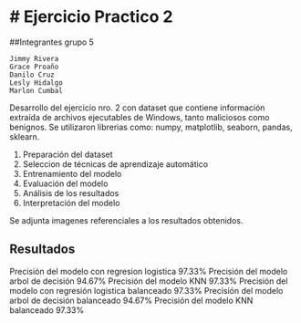 # # Ejercicio Practico 2

##Integrantes grupo 5
  
    Jimmy Rivera
    Grace Proaño
    Danilo Cruz
    Lesly Hidalgo
    Marlon Cumbal

Desarrollo del ejercicio nro. 2 con dataset que contiene información extraída de archivos ejecutables de Windows, tanto maliciosos como benignos. Se utilizaron librerias como: numpy, matplotlib, seaborn, pandas, sklearn.

1. Preparación del dataset
2. Seleccion de técnicas de aprendizaje automático
3. Entrenamiento del modelo
4. Evaluación del modelo
5. Análisis de los resultados
6. Interpretación del modelo

Se adjunta imagenes referenciales a los resultados obtenidos.

## Resultados
Precisión del modelo con regresion logistica 97.33%
Precisión del modelo arbol de decisión 94.67%
Precisión del modelo KNN 97.33%
Precisión del modelo con regresión logistica balanceado 97.33%
Precisión del modelo arbol de decisión balanceado 94.67%
Precisión del modelo KNN balanceado 97.33%
